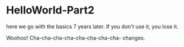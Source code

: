 # HelloWorld-Part2
here we go with the basics 7 years later. If you don't use it, you lose it.

Woohoo!  Cha-cha-cha-cha-cha-cha-cha-cha- changes.
